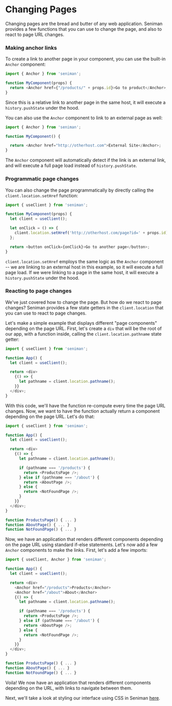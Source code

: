 # Changing Pages

Changing pages are the bread and butter of any web application. Seniman provides a few functions that you can use to change the page, and also to react to page URL changes.


### Making anchor links

To create a link to another page in your component, you can use the built-in `Anchor` component:

```js
import { Anchor } from 'seniman';

function MyComponent(props) {
  return <Anchor href={"/products/" + props.id}>Go to product</Anchor>;
}
```

Since this is a relative link to another page in the same host, it will execute a `history.pushState` under the hood.

You can also use the `Anchor` component to link to an external page as well:

```js
import { Anchor } from 'seniman';

function MyComponent() {

  return <Anchor href="http://otherhost.com">External Site</Anchor>;
}
```

The `Anchor` component will automatically detect if the link is an external link, and will execute a full page load instead of `history.pushState`.

### Programmatic page changes

You can also change the page programmatically by directly calling the `client.location.setHref` function:

```js
import { useClient } from 'seniman';

function MyComponent(props) {
  let client = useClient();

  let onClick = () => {
    client.location.setHref('http://otherhost.com/page?id=' + props.id);
  };

  return <button onClick={onClick}>Go to another page</button>;
}
```

`client.location.setHref` employs the same logic as the `Anchor` component -- we are linking to an external host in this example, so it will execute a full page load. If we were linking to a page in the same host, it will execute a `history.pushState` under the hood.


### Reacting to page changes

We've just covered how to change the page. But how do we react to page changes? Seniman provides a few state getters in the `client.location` that you can use to react to page changes. 

Let's make a simple example that displays different "page components" depending on the page URL. First, let's create a `div` that will be the root of our app, with a function inside, calling the `client.location.pathname` state getter:

```js
import { useClient } from 'seniman';

function App() {
  let client = useClient();

  return <div>
    {() => {
      let pathname = client.location.pathname();      
    }}
  </div>;
}
```

With this code, we'll have the function re-compute every time the page URL changes. Now, we want to have the function actually return a component depending on the page URL. Let's do that:

```js
import { useClient } from 'seniman';

function App() {
  let client = useClient();

  return <div>
    {() => {
      let pathname = client.location.pathname();

      if (pathname === '/products') {
        return <ProductsPage />;
      } else if (pathname === '/about') {
        return <AboutPage />;
      } else {
        return <NotFoundPage />;
      }
    }}
  </div>;
}

function ProductsPage() { ... }
function AboutPage() { ... }
function NotFoundPage() { ... }
```

Now, we have an application that renders different components depending on the page URL using standard if-else statements. Let's now add a few `Anchor` components to make the links. First, let's add a few imports:

```js
import { useClient, Anchor } from 'seniman';

function App() {
  let client = useClient();

  return <div>
    <Anchor href="/products">Products</Anchor>
    <Anchor href="/about">About</Anchor>
    {() => {
      let pathname = client.location.pathname();

      if (pathname === '/products') {
        return <ProductsPage />;
      } else if (pathname === '/about') {
        return <AboutPage />;
      } else {
        return <NotFoundPage />;
      }
    }}
  </div>;
}

function ProductsPage() { ... }
function AboutPage() { ... }
function NotFoundPage() { ... }
```

Voila! We now have an application that renders different components depending on the URL, with links to navigate between them.

Next, we'll take a look at styling our interface using CSS in Seniman [here](/docs/styling).